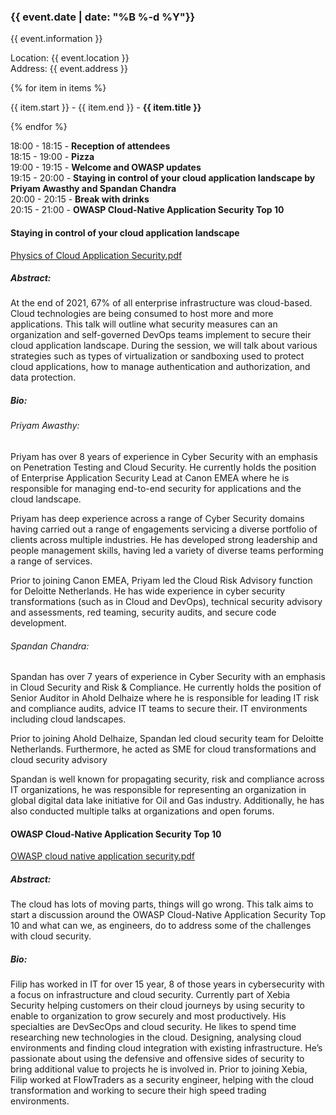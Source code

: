 ### {{ event.date | date: "%B %-d %Y"}}
{{ event.information }}  

Location: {{ event.location }}  
Address: {{ event.address }}  

{% for item in items %}

{{ item.start }} - {{ item.end }} - **{{ item.title }}**  

{% endfor %}

18:00 - 18:15 - **Reception of attendees**  
18:15 - 19:00 - **Pizza**  
19:00 - 19:15 - **Welcome and OWASP updates**  
19:15 - 20:00 - **Staying in control of your cloud application landscape by Priyam Awasthy and Spandan Chandra**  
20:00 - 20:15 - **Break with drinks**  
20:15 - 21:00 - **OWASP Cloud-Native Application Security Top 10**

#### Staying in control of your cloud application landscape
[Physics of Cloud Application Security.pdf](https://drive.google.com/file/d/12bN1RN_8HX_1VoCKqtkXLL014i-Nt2R1/view?usp=sharing)
##### Abstract:
At the end of 2021, 67% of all enterprise infrastructure was cloud-based. Cloud technologies are being consumed to host more and more applications. This talk will outline what security measures can an organization and self-governed DevOps teams implement to secure their cloud application landscape. During the session, we will talk about various strategies such as types of virtualization or sandboxing used to protect cloud applications, how to manage authentication and authorization, and data protection.
##### Bio:
###### Priyam Awasthy:  
Priyam has over 8 years of experience in Cyber Security with an emphasis on Penetration Testing and Cloud Security. He currently holds the position of Enterprise Application Security Lead at Canon EMEA where he is responsible for managing end-to-end security for applications and the cloud landscape.  
  
Priyam has deep experience across a range of Cyber Security domains having carried out a range of engagements servicing a diverse portfolio of clients across multiple industries. He has developed strong leadership and people management skills, having led a variety of diverse teams performing a range of services.  
  
Prior to joining Canon EMEA, Priyam led the Cloud Risk Advisory function for Deloitte Netherlands. He has wide experience in cyber security transformations (such as in Cloud and DevOps), technical security advisory and assessments, red teaming, security audits, and secure code development.  
  
###### Spandan Chandra:  
Spandan has over 7 years of experience in Cyber Security with an emphasis in Cloud Security and Risk & Compliance. He currently holds the position of Senior Auditor in Ahold Delhaize where he is responsible for leading IT risk and compliance audits, advice IT teams to secure their. IT environments including cloud landscapes.  
  
Prior to joining Ahold Delhaize, Spandan led cloud security team for Deloitte Netherlands. Furthermore, he acted as SME for cloud transformations and cloud security advisory  
  
Spandan is well known for propagating security, risk and compliance across IT organizations, he was responsible for representing an organization in global digital data lake initiative for Oil and Gas industry. Additionally, he has also conducted multiple talks at organizations and open forums.

#### OWASP Cloud-Native Application Security Top 10
[OWASP cloud native application security.pdf](https://drive.google.com/file/d/1wDBc6S0qtEAgoMQeevuVtjTL9cXVCmDY/view?usp=sharing)
##### Abstract:
The cloud has lots of moving parts, things will go wrong. This talk aims to start a discussion around the OWASP Cloud-Native Application Security Top 10 and what can we, as engineers, do to address some of the challenges with cloud security. 
##### Bio:
Filip has worked in IT for over 15 year, 8 of those years in cybersecurity with a focus on infrastructure and cloud security. Currently part of Xebia Security helping customers on their cloud journeys by using security to enable to organization to grow securely and most productively. His specialties are DevSecOps and cloud security. He likes to spend time researching new technologies in the cloud. Designing, analysing cloud environments and finding cloud integration with existing infrastructure. He’s passionate about using the defensive and offensive sides of security to bring additional value to projects he is involved in. Prior to joining Xebia, Filip worked at FlowTraders as a security engineer, helping with the cloud transformation and working to secure their high speed trading environments.
